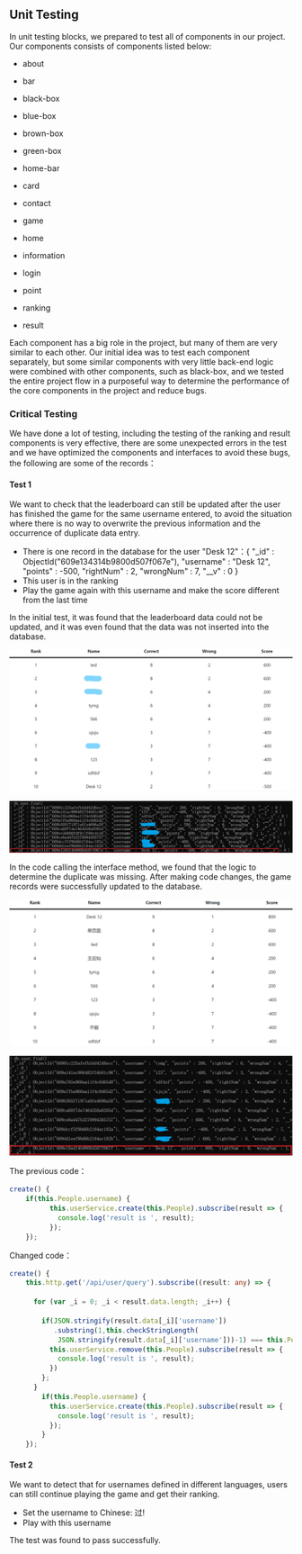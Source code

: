 ## Unit Testing



In unit testing blocks, we prepared to test all of components in our project. Our components consists of components listed below: 

- about

- bar

- black-box

- blue-box

- brown-box

- green-box

- home-bar 

- card

- contact

- game

- home

- information 

- login

- point

- ranking

- result

  

Each component has a big role in the project, but many of them are very similar to each other. Our initial idea was to test each component separately, but some similar components with very little back-end logic were combined with other components, such as black-box, and we tested the entire project flow in a purposeful way to determine the performance of the core components in the project and reduce bugs.



### Critical Testing

We have done a lot of testing, including the testing of the ranking and result components is very effective, there are some unexpected errors in the test and we have optimized the components and interfaces to avoid these bugs, the following are some of the records：

#### Test 1

We want to check that the leaderboard can still be updated after the user has finished the game for the same username entered, to avoid the situation where there is no way to overwrite the previous information and the occurrence of duplicate data entry.

- There is one record in the database for the user "Desk 12"：{ "_id" : ObjectId("609e134314b9800d507f067e"), "username" : "Desk 12", "points" : -500, "rightNum" : 2, "wrongNum" : 7, "__v" : 0 }
- This user is in the ranking
- Play the game again with this username and make the score different from the last time



In the initial test, it was found that the leaderboard data could not be updated, and it was even found that the data was not inserted into the database. 

![ranking](../img/ranking.jpg)

![db](../img/db.png)



In the code calling the interface method, we found that the logic to determine the duplicate was missing. After making code changes, the game records were successfully updated to the database.



![ranking1](../img/ranking1.png)

![db1](../img/db1.png)



The previous code：



```ts
create() {
    if(this.People.username) {
          this.userService.create(this.People).subscribe(result => {
            console.log('result is ', result);
          });
    });
```



Changed code：



```ts
create() {
    this.http.get('/api/user/query').subscribe((result: any) => {

      for (var _i = 0; _i < result.data.length; _i++) {

        if(JSON.stringify(result.data[_i]['username'])
           .substring(1,this.checkStringLength(
            JSON.stringify(result.data[_i]['username']))-1) === this.People.username){
          this.userService.remove(this.People).subscribe(result => {
            console.log('result is ', result);
          })
        };
      }
        if(this.People.username) {
          this.userService.create(this.People).subscribe(result => {
            console.log('result is ', result);
          });
        } 
    });
```





#### Test 2

We want to detect that for usernames defined in different languages, users can still continue playing the game and get their ranking.

- Set the username to Chinese:  过!
- Play with this username

The test was found to pass successfully.



